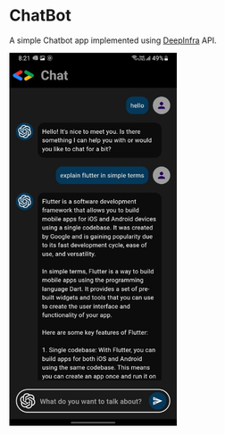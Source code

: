 # ChatBot

A simple Chatbot app implemented using <a href="https://deepinfra.com/meta-llama/Llama-2-70b-chat-hf/api">DeepInfra<a/> API.

<img src="screenshot/image.jpg" alt="chatbot" width="300">


